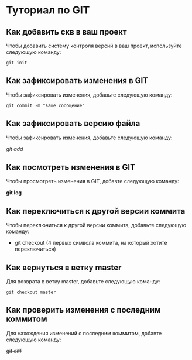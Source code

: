 # Туториал по GIT

## Как добавить скв в ваш проект

Чтобы добавить систему контроля версий в ваш проект, используйте следующую команду:

```
git init

```

## Как зафиксировать изменения в GIT

Чтобы зафиксировать изменения, добавьте следующую команду:

```
git commit -m "ваше сообщение"
```

## Как зафиксировать версию файла

Чтобы зафиксировать изменения, добавьте следующую команду:

*git add*

## Как посмотреть изменения в GIT

Чтобы просмотреть изменения в GIT, добавте следующую команду:

**git log**

## Как переключиться к другой версии коммита

Чтобы переключиться к другой версии коммита, добавьте следующую команду:

* git checkout (4 первых символа коммита, на который хотите переключиться)

## Как вернуться в ветку master

Для возврата в ветку master, добавьте следующую команду:

`
git checkout master
`

## Как проверить изменения с последним коммитом

Для нахождения изменений с последним коммитом, добавте следующую команду:

~~git diff~~
